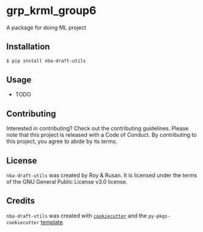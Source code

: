 # grp_krml_group6

A package for doing ML project

## Installation

```bash
$ pip install nba-draft-utils
```

## Usage

- TODO

## Contributing

Interested in contributing? Check out the contributing guidelines. Please note that this project is released with a Code of Conduct. By contributing to this project, you agree to abide by its terms.

## License

`nba-draft-utils` was created by Roy & Rusan. It is licensed under the terms of the GNU General Public License v3.0 license.

## Credits

`nba-draft-utils` was created with [`cookiecutter`](https://cookiecutter.readthedocs.io/en/latest/) and the `py-pkgs-cookiecutter` [template](https://github.com/py-pkgs/py-pkgs-cookiecutter).
